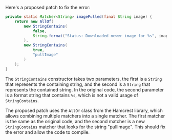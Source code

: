 Here's a proposed patch to fix the error:
```java
private static Matcher<String> imagePulled(final String image) {
    return new AllOf(
        new StringContains(
            false,
            String.format("Status: Downloaded newer image for %s", image)
        ),
        new StringContains(
            true,
            "pullImage"
        )
    );
}
```
The `StringContains` constructor takes two parameters, the first is a `String` that represents the containing string, and the second is a `String` that represents the contained string. In the original code, the second parameter is a format string that contains `%s`, which is not a valid usage of `StringContains`.

The proposed patch uses the `AllOf` class from the Hamcrest library, which allows combining multiple matchers into a single matcher. The first matcher is the same as the original code, and the second matcher is a new `StringContains` matcher that looks for the string "pullImage". This should fix the error and allow the code to compile.